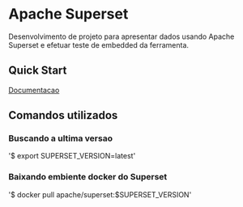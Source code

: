 # Apache Superset
Desenvolvimento de projeto para apresentar dados usando Apache Superset e efetuar teste de embedded da ferramenta.

## Quick Start
[Documentacao](https://superset.apache.org/docs/quickstart)

## Comandos utilizados
### Buscando a ultima versao
'$ export SUPERSET_VERSION=latest'

### Baixando embiente docker do Superset
'$ docker pull apache/superset:$SUPERSET_VERSION'